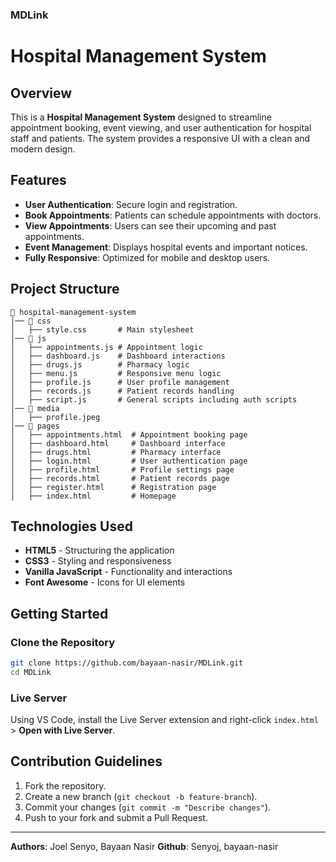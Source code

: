 ### MDLink
# Hospital Management System

## Overview
This is a **Hospital Management System** designed to streamline appointment booking, event viewing, and user authentication for hospital staff and patients. The system provides a responsive UI with a clean and modern design.

## Features
- **User Authentication**: Secure login and registration.
- **Book Appointments**: Patients can schedule appointments with doctors.
- **View Appointments**: Users can see their upcoming and past appointments.
- **Event Management**: Displays hospital events and important notices.
- **Fully Responsive**: Optimized for mobile and desktop users.

##  Project Structure
```
📂 hospital-management-system
│── 📂 css
│   ├── style.css       # Main stylesheet
│── 📂 js
│   ├── appointments.js # Appointment logic
│   ├── dashboard.js    # Dashboard interactions
│   ├── drugs.js        # Pharmacy logic
│   ├── menu.js         # Responsive menu logic
│   ├── profile.js      # User profile management
│   ├── records.js      # Patient records handling
│   ├── script.js       # General scripts including auth scripts
│── 📂 media
│   ├── profile.jpeg    
│── 📂 pages
│   ├── appointments.html  # Appointment booking page
│   ├── dashboard.html     # Dashboard interface
│   ├── drugs.html         # Pharmacy interface
│   ├── login.html         # User authentication page
│   ├── profile.html       # Profile settings page
│   ├── records.html       # Patient records page
│   ├── register.html      # Registration page
│   ├── index.html         # Homepage
```

##  Technologies Used
- **HTML5** - Structuring the application
- **CSS3** - Styling and responsiveness
- **Vanilla JavaScript** - Functionality and interactions
- **Font Awesome** - Icons for UI elements

## Getting Started
### Clone the Repository
```sh
git clone https://github.com/bayaan-nasir/MDLink.git
cd MDLink
```

### Live Server
Using VS Code, install the Live Server extension and right-click `index.html` > **Open with Live Server**.

## Contribution Guidelines
1. Fork the repository.
2. Create a new branch (`git checkout -b feature-branch`).
3. Commit your changes (`git commit -m "Describe changes"`).
4. Push to your fork and submit a Pull Request.

---
**Authors**: Joel Senyo, Bayaan Nasir
**Github**: Senyoj, bayaan-nasir

